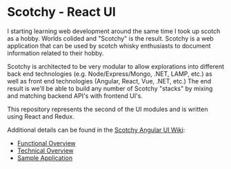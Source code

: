 # Scotchy - React UI

I starting learning web development around the same time I took up scotch as a hobby.  Worlds colided and "Scotchy" is the result.  Scotchy is a web application that can be used by scotch whisky enthusiasts to document information related to their hobby.

Scotchy is architected to be very modular to allow explorations into different back end technologies (e.g. Node/Express/Mongo, .NET, LAMP, etc.) as well as front end technologies (Angular, React, Vue, .NET, etc.) The end result is we'll be able to build any number of Scotchy "stacks" by mixing and matching backend API's with frontend UI's.

This repository represents the second of the UI modules and is written using React and Redux.

Additional details can be found in the [Scotchy Angular UI Wiki](https://github.com/a951racer/Scotchy-Angular-UI/wiki):

* [Functional Overview](https://github.com/a951racer/Scotchy-Angular-UI/wiki/1.--Functional-Overview)
* [Technical Overview](https://github.com/a951racer/Scotchy-Angular-UI/wiki/2.--Technical-Overview)
* [Sample Application](https://github.com/a951racer/Scotchy-Angular-UI/wiki/3.--Sample-Application)

